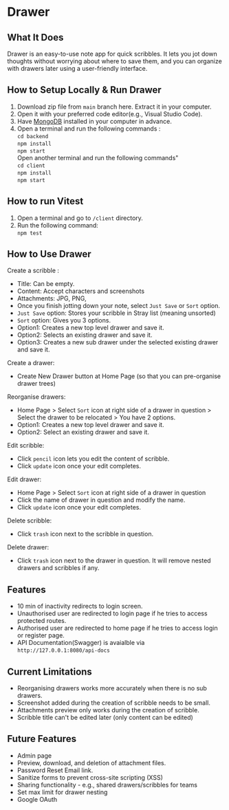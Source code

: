 # Drawer

## What It Does

Drawer is an easy-to-use note app for quick scribbles. It lets you jot down thoughts without worrying about where to save them, and you can organize with drawers later using a user-friendly interface.

## How to Setup Locally & Run Drawer

1. Download zip file from `main` branch here. Extract it in your computer.
2. Open it with your preferred code editor(e.g., Visual Studio Code).
3. Have [MongoDB](https://www.mongodb.com/docs/manual/installation/) installed in your computer in advance.
4. Open a terminal and run the following commands : <br />
   `cd backend` <br />
   `npm install`<br />
   `npm start`<br />
   Open another terminal and run the following commands"<br />
   `cd client` <br />
   `npm install` <br />
   `npm start`<br />

## How to run Vitest

1. Open a terminal and go to `/client` directory.
2. Run the following command: <br />
   `npm test` <br />

## How to Use Drawer

Create a scribble :

- Title: Can be empty.
- Content: Accept characters and screenshots
- Attachments: JPG, PNG,
- Once you finish jotting down your note, select `Just Save` or `Sort` option.
- `Just Save` option: Stores your scribble in Stray list (meaning unsorted)
- `Sort` option: Gives you 3 options.
- Option1: Creates a new top level drawer and save it.
- Option2: Selects an existing drawer and save it.
- Option3: Creates a new sub drawer under the selected existing drawer and save it.

Create a drawer:

- Create New Drawer button at Home Page (so that you can pre-organise drawer trees)

Reorganise drawers:

- Home Page > Select `Sort` icon at right side of a drawer in question > Select the drawer to be relocated > You have 2 options.
- Option1: Creates a new top level drawer and save it.
- Option2: Select an existing drawer and save it.

Edit scribble:

- Click `pencil` icon lets you edit the content of scribble.
- Click `update` icon once your edit completes.

Edit drawer:

- Home Page > Select `Sort` icon at right side of a drawer in question
- Click the name of drawer in question and modify the name.
- Click `update` icon once your edit completes.

Delete scribble:

- Click `trash` icon next to the scribble in question.

Delete drawer:

- Click `trash` icon next to the drawer in question. It will remove nested drawers and scribbles if any.

## Features

- 10 min of inactivity redirects to login screen.
- Unauthorised user are redirected to login page if he tries to access protected routes.
- Authorised user are redirected to home page if he tries to access login or register page.
- API Documentation(Swagger) is avaialble via `http://127.0.0.1:8080/api-docs`

## Current Limitations

- Reorganising drawers works more accurately when there is no sub drawers.
- Screenshot added during the creation of scribble needs to be small.
- Attachments preview only works during the creation of scribble.
- Scribble title can't be edited later (only content can be edited)

## Future Features

- Admin page
- Preview, download, and deletion of attachment files.
- Password Reset Email link.
- Sanitize forms to prevent cross-site scripting (XSS)
- Sharing functionality - e.g., shared drawers/scribbles for teams
- Set max limit for drawer nesting
- Google OAuth
